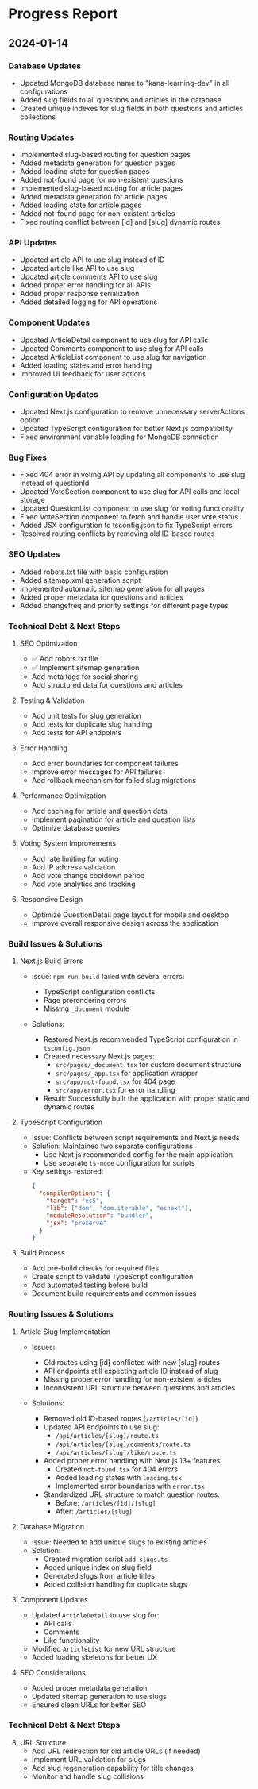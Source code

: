 # Progress Report

## 2024-01-14

### Database Updates
- Updated MongoDB database name to "kana-learning-dev" in all configurations
- Added slug fields to all questions and articles in the database
- Created unique indexes for slug fields in both questions and articles collections

### Routing Updates
- Implemented slug-based routing for question pages
- Added metadata generation for question pages
- Added loading state for question pages
- Added not-found page for non-existent questions
- Implemented slug-based routing for article pages
- Added metadata generation for article pages
- Added loading state for article pages
- Added not-found page for non-existent articles
- Fixed routing conflict between [id] and [slug] dynamic routes

### API Updates
- Updated article API to use slug instead of ID
- Updated article like API to use slug
- Updated article comments API to use slug
- Added proper error handling for all APIs
- Added proper response serialization
- Added detailed logging for API operations

### Component Updates
- Updated ArticleDetail component to use slug for API calls
- Updated Comments component to use slug for API calls
- Updated ArticleList component to use slug for navigation
- Added loading states and error handling
- Improved UI feedback for user actions

### Configuration Updates
- Updated Next.js configuration to remove unnecessary serverActions option
- Updated TypeScript configuration for better Next.js compatibility
- Fixed environment variable loading for MongoDB connection

### Bug Fixes
- Fixed 404 error in voting API by updating all components to use slug instead of questionId
- Updated VoteSection component to use slug for API calls and local storage
- Updated QuestionList component to use slug for voting functionality
- Fixed VoteSection component to fetch and handle user vote status
- Added JSX configuration to tsconfig.json to fix TypeScript errors
- Resolved routing conflicts by removing old ID-based routes

### SEO Updates
- Added robots.txt file with basic configuration
- Added sitemap.xml generation script
- Implemented automatic sitemap generation for all pages
- Added proper metadata for questions and articles
- Added changefreq and priority settings for different page types

### Technical Debt & Next Steps
1. SEO Optimization
   - ✅ Add robots.txt file
   - ✅ Implement sitemap generation
   - Add meta tags for social sharing
   - Add structured data for questions and articles

2. Testing & Validation
   - Add unit tests for slug generation
   - Add tests for duplicate slug handling
   - Add tests for API endpoints

3. Error Handling
   - Add error boundaries for component failures
   - Improve error messages for API failures
   - Add rollback mechanism for failed slug migrations

4. Performance Optimization
   - Add caching for article and question data
   - Implement pagination for article and question lists
   - Optimize database queries

5. Voting System Improvements
   - Add rate limiting for voting
   - Add IP address validation
   - Add vote change cooldown period
   - Add vote analytics and tracking

6. Responsive Design
   - Optimize QuestionDetail page layout for mobile and desktop
   - Improve overall responsive design across the application

### Build Issues & Solutions
1. Next.js Build Errors
   - Issue: `npm run build` failed with several errors:
     - TypeScript configuration conflicts
     - Page prerendering errors
     - Missing `_document` module
   
   - Solutions:
     - Restored Next.js recommended TypeScript configuration in `tsconfig.json`
     - Created necessary Next.js pages:
       - `src/pages/_document.tsx` for custom document structure
       - `src/pages/_app.tsx` for application wrapper
       - `src/app/not-found.tsx` for 404 page
       - `src/app/error.tsx` for error handling
     - Result: Successfully built the application with proper static and dynamic routes

2. TypeScript Configuration
   - Issue: Conflicts between script requirements and Next.js needs
   - Solution: Maintained two separate configurations
     - Use Next.js recommended config for the main application
     - Use separate `ts-node` configuration for scripts
   - Key settings restored:
     ```json
     {
       "compilerOptions": {
         "target": "es5",
         "lib": ["dom", "dom.iterable", "esnext"],
         "moduleResolution": "bundler",
         "jsx": "preserve"
       }
     }
     ```

7. Build Process
   - Add pre-build checks for required files
   - Create script to validate TypeScript configuration
   - Add automated testing before build
   - Document build requirements and common issues

### Routing Issues & Solutions
1. Article Slug Implementation
   - Issues:
     - Old routes using [id] conflicted with new [slug] routes
     - API endpoints still expecting article ID instead of slug
     - Missing proper error handling for non-existent articles
     - Inconsistent URL structure between questions and articles

   - Solutions:
     - Removed old ID-based routes (`/articles/[id]`)
     - Updated API endpoints to use slug:
       - `/api/articles/[slug]/route.ts`
       - `/api/articles/[slug]/comments/route.ts`
       - `/api/articles/[slug]/like/route.ts`
     - Added proper error handling with Next.js 13+ features:
       - Created `not-found.tsx` for 404 errors
       - Added loading states with `loading.tsx`
       - Implemented error boundaries with `error.tsx`
     - Standardized URL structure to match question routes:
       - Before: `/articles/[id]/[slug]`
       - After: `/articles/[slug]`

2. Database Migration
   - Issue: Needed to add unique slugs to existing articles
   - Solution:
     - Created migration script `add-slugs.ts`
     - Added unique index on slug field
     - Generated slugs from article titles
     - Added collision handling for duplicate slugs

3. Component Updates
   - Updated `ArticleDetail` to use slug for:
     - API calls
     - Comments
     - Like functionality
   - Modified `ArticleList` for new URL structure
   - Added loading skeletons for better UX

4. SEO Considerations
   - Added proper metadata generation
   - Updated sitemap generation to use slugs
   - Ensured clean URLs for better SEO

### Technical Debt & Next Steps
8. URL Structure
   - Add URL redirection for old article URLs (if needed)
   - Implement URL validation for slugs
   - Add slug regeneration capability for title changes
   - Monitor and handle slug collisions
